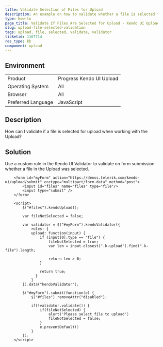 ```yaml
---
title: Validate Selection of Files for Upload
description: An example on how to validate whether a file is selected for upload in the Kendo UI Upload by using the Kendo UI Validator.
type: how-to
page_title: Validate If Files Are Selected for Upload - Kendo UI Upload for jQuery
slug: upload-file-selected-validation
tags: upload, file, selected, validate, validator
ticketid: 1167714
res_type: kb
component: upload
---
```


## Environment

<table>
 <tr>
  <td>Product</td>
  <td>Progress Kendo UI Upload</td>
 </tr>
 <tr>
  <td>Operating System</td>
  <td>All</td>
 </tr>
 <tr>
  <td>Browser</td>
  <td>All</td>
 </tr>
 <tr>
  <td>Preferred Language</td>
  <td>JavaScript</td>
 </tr>
</table>

## Description

How can I validate if a file is selected for upload when working with the Upload?  

## Solution

Use a custom rule in the Kendo UI Validator to validate on form submission whether a file in the Upload was selected.

```dojo
    <form id="myForm" action="https://demos.telerik.com/kendo-ui/upload/submit" enctype="multipart/form-data" method="post">
        <input id="files" name="files" type="file"/>
        <input type="submit" />    
    </form>

    <script>
        $("#files").kendoUpload();

        var fileNotSelected = false;

        var validator = $("#myForm").kendoValidator({
            rules: {
            upload: function(input) {
                if (input[0].type == "file") {
					fileNotSelected = true;
					var len = input.closest(".k-upload").find(".k-file").length;

					return len > 0;
                }

                return true;
              }
            }
        }).data("kendoValidator");

        $("#myForm").submit(function(e) {
            $("#files").removeAttr("disabled");

            if(!validator.validate()) {
				if(fileNotSelected) {
					alert('Please select file to upload')
					fileNotSelected = false;					
				}
				e.preventDefault()
            }
        });  
    </script>
```
